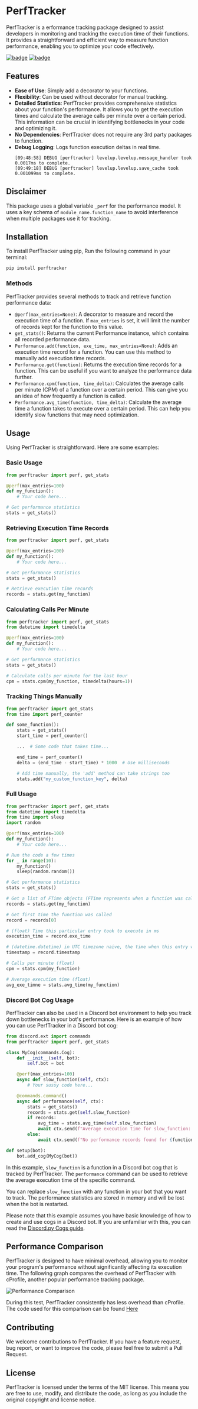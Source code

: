# PerfTracker

PerfTracker is a erformance tracking package designed to assist developers in monitoring and tracking the execution time of their functions. It provides a straightforward and efficient way to measure function performance, enabling you to optimize your code effectively.

[![badge](https://img.shields.io/pypi/v/perftracker)](https://pypi.org/project/perftracker/)
[![badge](https://img.shields.io/pypi/dm/perftracker)](https://pypi.org/project/perftracker/)

## Features

- **Ease of Use**: Simply add a decorator to your functions.
- **Flexibility**: Can be used without decorator for manual tracking.
- **Detailed Statistics**: PerfTracker provides comprehensive statistics about your function's performance. It allows you to get the execution times and calculate the average calls per minute over a certain period. This information can be crucial in identifying bottlenecks in your code and optimizing it.
- **No Dependencies**: PerfTracker does not require any 3rd party packages to function.
- **Debug Logging**: Logs function execution deltas in real time.
  ```
  [09:48:58] DEBUG [perftracker] levelup.levelup.message_handler took 0.0017ms to complete.
  [09:49:18] DEBUG [perftracker] levelup.levelup.save_cache took 0.001099ms to complete.
  ```

## Disclaimer

This package uses a global variable `_perf` for the performance model. It uses a key schema
of `module_name.function_name` to avoid interference when multiple packages use it for tracking.

## Installation

To install PerfTracker using pip, Run the following command in your terminal:

```bash
pip install perftracker
```

### Methods

PerfTracker provides several methods to track and retrieve function performance data:

- `@perf(max_entries=None)`: A decorator to measure and record the execution time of a function. If `max_entries` is set, it will limit the number of records kept for the function to this value.
- `get_stats()`: Returns the current Performance instance, which contains all recorded performance data.
- `Performance.add(function, exe_time, max_entries=None)`: Adds an execution time record for a function. You can use this method to manually add execution time records.
- `Performance.get(function)`: Returns the execution time records for a function. This can be useful if you want to analyze the performance data further.
- `Performance.cpm(function, time_delta)`: Calculates the average calls per minute (CPM) of a function over a certain period. This can give you an idea of how frequently a function is called.
- `Performance.avg_time(function, time_delta)`: Calculate the average time a function takes to execute over a certain period. This can help you identify slow functions that may need optimization.

## Usage

Using PerfTracker is straightforward. Here are some examples:

### Basic Usage

```python
from perftracker import perf, get_stats

@perf(max_entries=100)
def my_function():
    # Your code here...

# Get performance statistics
stats = get_stats()
```

### Retrieving Execution Time Records

```python
from perftracker import perf, get_stats

@perf(max_entries=100)
def my_function():
    # Your code here...

# Get performance statistics
stats = get_stats()

# Retrieve execution time records
records = stats.get(my_function)
```

### Calculating Calls Per Minute

```python
from perftracker import perf, get_stats
from datetime import timedelta

@perf(max_entries=100)
def my_function():
    # Your code here...

# Get performance statistics
stats = get_stats()

# Calculate calls per minute for the last hour
cpm = stats.cpm(my_function, timedelta(hours=1))
```

### Tracking Things Manually

```python
from perftracker import get_stats
from time import perf_counter

def some_function():
    stats = get_stats()
    start_time = perf_counter()

    ...  # Some code that takes time...

    end_time = perf_counter()
    delta = (end_time - start_time) * 1000  # Use milliseconds

    # Add time manually, the 'add' method can take strings too
    stats.add("my_custom_function_key", delta)
```

### Full Usage

```python
from perftracker import perf, get_stats
from datetime import timedelta
from time import sleep
import random

@perf(max_entries=100)
def my_function():
    # Your code here...

# Run the code a few times
for _ in range(10):
    my_function()
    sleep(random.random())

# Get performance statistics
stats = get_stats()

# Get a list of FTime objects (FTime represents when a function was called)
records = stats.get(my_function)

# Get first time the function was called
record = records[0]

# (float) Time this particular entry took to execute in ms
execution_time = record.exe_time

# (datetime.datetime) in UTC timezone naive, the time when this entry was created
timestamp = record.timestamp

# Calls per minute (float)
cpm = stats.cpm(my_function)

# Average execution time (float)
avg_exe_timne = stats.avg_time(my_function)
```

### Discord Bot Cog Usage

PerfTracker can also be used in a Discord bot environment to help you track down bottlenecks in your bot's performance. Here is an example of how you can use PerfTracker in a Discord bot cog:

```python
from discord.ext import commands
from perftracker import perf, get_stats

class MyCog(commands.Cog):
    def __init__(self, bot):
        self.bot = bot

    @perf(max_entries=100)
    async def slow_function(self, ctx):
        # Your sussy code here...

    @commands.command()
    async def performance(self, ctx):
        stats = get_stats()
        records = stats.get(self.slow_function)
        if records:
            avg_time = stats.avg_time(self.slow_function)
            await ctx.send(f"Average execution time for slow_function: {avg_time}ms")
        else:
            await ctx.send(f"No performance records found for {function_name}")

def setup(bot):
    bot.add_cog(MyCog(bot))
```

In this example, `slow_function` is a function in a Discord bot cog that is tracked by PerfTracker. The `performance` command can be used to retrieve the average execution time of the specific command.

You can replace `slow_function` with any function in your bot that you want to track. The performance statistics are stored in memory and will be lost when the bot is restarted.

Please note that this example assumes you have basic knowledge of how to create and use cogs in a Discord bot. If you are unfamiliar with this, you can read the [Discord.py Cogs guide](https://discordpy.readthedocs.io/en/stable/ext/commands/cogs.html).

## Performance Comparison

PerfTracker is designed to have minimal overhead, allowing you to monitor your program's performance without significantly affecting its execution time. The following graph compares the overhead of PerfTracker with cProfile, another popular performance tracking package.

![Performance Comparison](https://github.com/vertyco/perftracker/blob/master/.github/ASSETS/overhead_comparison.png?raw=true)

During this test, PerfTracker consistently has less overhead than cProfile. The code used for this comparison can be found [Here](https://github.com/vertyco/perftracker/blob/master/overhead_comparison.py)

## Contributing

We welcome contributions to PerfTracker. If you have a feature request, bug report, or want to improve the code, please feel free to submit a Pull Request.

## License

PerfTracker is licensed under the terms of the MIT license. This means you are free to use, modify, and distribute the code, as long as you include the original copyright and license notice.
